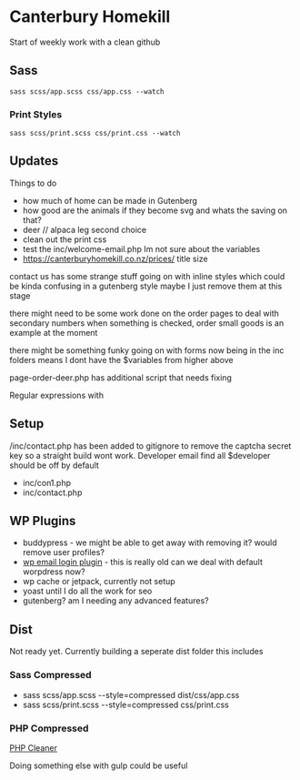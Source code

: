 # Canterbury Homekill

Start of weekly work with a clean github

## Sass

```sass scss/app.scss css/app.css --watch```

### Print Styles

```sass scss/print.scss css/print.css --watch```

## Updates

Things to do

- how much of home can be made in Gutenberg
- how good are the animals if they become svg and whats the saving on that?
- deer // alpaca leg second choice
- clean out the print css
- test the inc/welcome-email.php Im not sure about the variables
- https://canterburyhomekill.co.nz/prices/ title size

contact us has some strange stuff going on with inline styles which could be kinda confusing in  a gutenberg style maybe I just remove them at this stage

there might need to be some work done on the order pages to deal with secondary numbers when something is checked, order small goods is an example at the moment

there might be something funky going on with forms now being in the inc folders means I dont have the $variables from higher above

page-order-deer.php has additional script that needs fixing

Regular expressions with 

## Setup

/inc/contact.php has been added to gitignore to remove the captcha secret key so a straight build wont work.
Developer email find all $developer should be off by default
- inc/con1.php
- inc/contact.php

## WP Plugins

- buddypress - we might be able to get away with removing it? would remove user profiles?
- [wp email login plugin](https://en-nz.wordpress.org/plugins/wp-email-login/) - this is really old can we deal with default worpdress now?
- wp cache or jetpack, currently not setup
- yoast until I do all the work for seo
- gutenberg? am I needing any advanced features?

## Dist

Not ready yet.
Currently building a seperate dist folder this includes

### Sass Compressed

- sass scss/app.scss --style=compressed dist/css/app.css
- sass scss/print.scss --style=compressed css/print.css

### PHP Compressed

[PHP Cleaner](https://github.com/rileybathurst/php-cleaner)

Doing something else with gulp could be useful